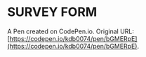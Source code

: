 # SURVEY FORM

A Pen created on CodePen.io. Original URL: [https://codepen.io/kdb0074/pen/bGMERpE](https://codepen.io/kdb0074/pen/bGMERpE).

